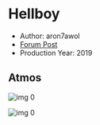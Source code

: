 # Hellboy

* Author: aron7awol
* [Forum Post](https://www.avsforum.com/threads/bass-eq-for-filtered-movies.2995212/post-58275176)
* Production Year: 2019

## Atmos

![img 0](https://i.imgur.com/KSS6zVN.jpg)

![img 0](https://i.imgur.com/Aqgq7GE.jpg)

